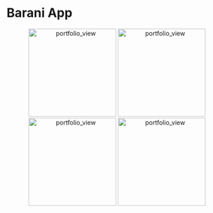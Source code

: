 # Barani App


<p align="center">
  <img width="200" alt="portfolio_view" src="https://user-images.githubusercontent.com/55717141/132629053-8b966a8d-5432-4a99-bc32-e134fa92684c.jpg"> 
    <img width="200" alt="portfolio_view" src="https://user-images.githubusercontent.com/55717141/132629210-622ecc6b-df16-448b-b97d-65c309625220.jpg"> 
  <img width="200" alt="portfolio_view" src="https://user-images.githubusercontent.com/55717141/132631170-e687f7f3-e644-46ca-b3bc-c61599ccb7f8.jpg"> 
  <img width="200" alt="portfolio_view" src="https://user-images.githubusercontent.com/55717141/132631925-0d613f3b-b781-478b-adde-09c415589520.jpg"> 
</p>
